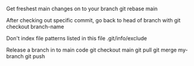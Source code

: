 Get freshest main changes on to your branch
git rebase main

After checking out specific commit, go back to head of branch with
git checkout branch-name

Don't index file patterns listed in this file
.git/info/exclude

Release a branch in to main code
git checkout main
git pull
git merge my-branch
git push
